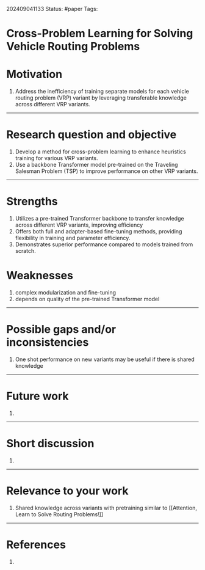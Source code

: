 202409041133
Status: #paper
Tags:

# Cross-Problem Learning for Solving Vehicle Routing Problems

# Motivation
1. Address the inefficiency of training separate models for each vehicle routing problem (VRP) variant by leveraging transferable knowledge across different VRP variants.

------

# Research question and objective
1. Develop a method for cross-problem learning to enhance heuristics training for various VRP variants.
2. Use a backbone Transformer model pre-trained on the Traveling Salesman Problem (TSP) to improve performance on other VRP variants.

--------
# Strengths
1. Utilizes a pre-trained Transformer backbone to transfer knowledge across different VRP variants, improving efficiency
2. Offers both full and adapter-based fine-tuning methods, providing flexibility in training and parameter efficiency.
3. Demonstrates superior performance compared to models trained from scratch.

# Weaknesses
1. complex modularization and fine-tuning
2. depends on quality of the pre-trained Transformer model
---------

# Possible gaps and/or inconsistencies
1. One shot performance on new variants may be useful if there is shared knowledge

--------

# Future work
1. 

------
# Short discussion
1. 

-----

# Relevance to your work
1. Shared knowledge across variants with pretraining similar to [[Attention, Learn to Solve Routing Problems!]]

-------
# References

1. 